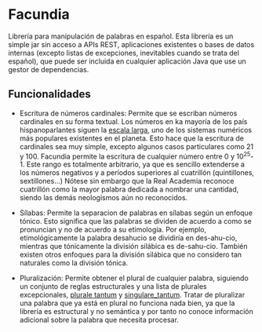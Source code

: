 # Facundia
Librería para manipulación de palabras en español. Esta librería es un simple jar sin acceso a APIs REST, aplicaciones existentes o bases de datos internas (excepto listas de excepciones, inevitables cuando se trata del español), que puede ser incluida en cualquier aplicación Java que use un gestor de dependencias.

## Funcionalidades

- Escritura de números cardinales: Permite que se escriban números cardinales en su forma textual. Los números en ka mayoría de los país hispanoparlantes siguen la [escala larga](https://es.wikipedia.org/wiki/Escalas_num%C3%A9ricas_larga_y_corta#Escala_num.C3.A9rica_larga), uno de los sistemas numéricos más populares existentes en el planeta. Esto hace que la escritura de cardinales sea muy simple, excepto algunos casos particulares como 21 y 100. Facundia permite la escritura de cualquier número entre 0 y 10<sup>25</sup>-1. Este rango es totalmente arbitrario, ya que es sencillo extenderse a los números negativos y a períodos superiores al cuatrillón (quintillones, sextillones...) Nótese sin embargo que la Real Academia reconoce cuatrillón como la mayor palabra dedicada a nombrar una cantidad, siendo las demás neologismos aún no reconocidos.

- Sílabas: Permite la separacion de palabras en sílabas según un enfoque tónico. Esto significa que las palabras se dividen de acuerdo a como se pronuncian y no de acuerdo a su etimología. Por ejemplo, etimológicamente la palabra desahucio se dividiría en des-ahu-cio, mientras que tónicamente la división silábica es de-sahu-cio. También existen otros enfoques para la división silábica que no considero tan naturales como la división tónica.

- Pluralización: Permite obtener el plural de cualquier palabra, siguiendo un conjunto de reglas estructurales y una lista de plurales excepcionales, [plurale tantum](https://es.wikipedia.org/wiki/Plurale_tantum) y [singulare_tantum](https://es.wikipedia.org/wiki/Singulare_tantum). Tratar de pluralizar una palabra que ya está en plural no funciona nada bien, ya que la librería es estructural y no semántica y por tanto no conoce información adicional sobre la palabra que necesita procesar. 
